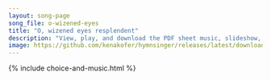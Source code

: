 ```yaml
---
layout: song-page
song_file: o-wizened-eyes
title: "O, wizened eyes resplendent"
description: "View, play, and download the PDF sheet music, slideshow, and audio. Lyrics: O, wizened eyes resplendent, we seek the things you saw, that urged you to such greatness, and humbled you in awe. We strive now, as you once strove, ... english theist 1part death accompanied chords"
image: https://github.com/kenakofer/hymnsinger/releases/latest/download/o-wizened-eyes-trad.png
---
```


{% include choice-and-music.html %}
